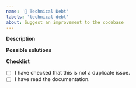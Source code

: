 ```yaml
---
name: '🚧 Technical Debt'
labels: 'technical debt'
about: Suggest an improvement to the codebase
---
```


**Description**

<!-- *(Brief description of your issue here)*

(Paste any relevant logs - please use code blocks (```) to format console output,
logs, and code as it's very hard to read otherwise.) -->

**Possible solutions**

<!-- *(Any possible suggestions on how to improve this code)* -->

**Checklist**

- [ ] I have checked that this is not a duplicate issue.
- [ ] I have read the documentation.
